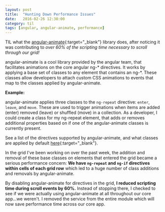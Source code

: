 ```yaml
---
layout: post
title:  "Hunting Down Performance Issues"
date:   2016-02-26 12:38:00
category: til
tags: [angular, angular-animate, performance]
---
```


TIL what the [angular-animate][angular-animate]{:target="_blank"} library does, after noticing it was contributing to *over 60% of the scripting time necessary to scroll through our grid!*

angular-animate is a cool library provided by the angular team, that facilitates animations on the core angular ng-* directives. It works by applying a base set of classes to any element that contains an ng-*. These classes allow developers to attach custom CSS animations to events that map to the classes applied by angular-animate.

__Example:__

angular-animate applies three classes to the `ng-repeat` directive: `enter`, `leave`, and `move`. These are used to trigger animations when items are added (enter) removed (leave) or shuffled (move) in a collection. As a developer, I could create a class for my ng-repeat element, that adds or removes additional properties based on if one of the angular-animate classes is currently present.

See a list of the directives supported by angular-animate, and what classes are applied by default [here][here]{:target="_blank"}.

In the grid I've been working on over the past week, the addition and removal of these base classes on elements that entered the grid became a serious performance concern: __We have `ng-repeat` and `ng-if` directives within cells of each grid row__ which led to a huge number of class additions and removals by angular-animate.

By disabling angular-animate for directives in the grid, __I reduced scripting time during scroll events by 60%.__ Instead of stopping there, I checked to see if we were actually using angular-animate at all throughout our core app...we weren't. I removed the service from the entire module which will now save performance time across our core app.


[angular-animate]: https://docs.angularjs.org/api/ngAnimate
[here]: https://docs.angularjs.org/api/ngAnimate#directive-support
